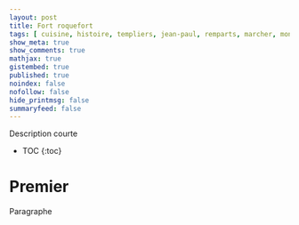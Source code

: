 ```yaml
---
layout: post
title: Fort roquefort
tags: [ cuisine, histoire, templiers, jean-paul, remparts, marcher, montagnes, occitane ]
show_meta: true
show_comments: true
mathjax: true
gistembed: true
published: true
noindex: false
nofollow: false
hide_printmsg: false
summaryfeed: false
---
```


Description courte

* TOC
{:toc}

# Premier

Paragraphe

<!--
vim: spell spelllang=fr
-->
